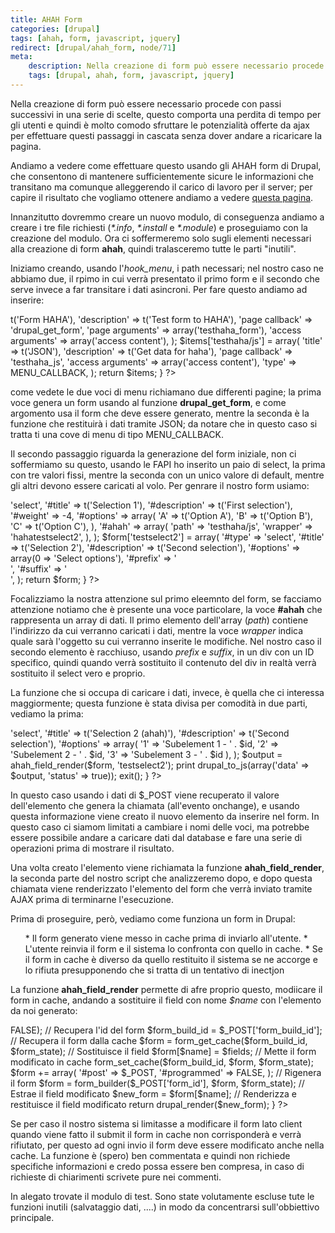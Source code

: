 ```yaml
---
title: AHAH Form
categories: [drupal]
tags: [ahah, form, javascript, jquery]
redirect: [drupal/ahah_form, node/71]
meta:
    description: Nella creazione di form può essere necessario procede con passi successivi in una serie di scelte, questo comporta una perdita di tempo per gli utenti e quindi è molto comodo sfruttare le potenzialità offerte da ajax per effettuare questi passaggi in cascata senza dover andare a ricaricare la pagina.
    tags: [drupal, ahah, form, javascript, jquery]
---
```

Nella creazione di form può essere necessario procede con passi successivi in una serie di scelte, questo comporta una perdita di tempo per gli utenti e quindi è molto comodo sfruttare le potenzialità offerte da ajax per effettuare questi passaggi in cascata senza dover andare a ricaricare la pagina.

Andiamo a vedere come effettuare questo usando gli AHAH form di Drupal, che consentono di mantenere sufficientemente sicure le informazioni che transitano ma comunque alleggerendo il carico di lavoro per il server; per capire il risultato che vogliamo ottenere andiamo a  vedere <a href="/tutorial/testahah" title="Pagina di esempio delle select con AJAX">questa pagina</a>.
<!--break-->
Innanzitutto dovremmo creare un nuovo modulo, di conseguenza andiamo a creare i tre file richiesti (_*.info_, _*.install_ e _*.module_) e proseguiamo con la creazione del modulo. Ora ci soffermeremo solo sugli elementi necessari alla creazione di form **ahah**, quindi tralasceremo tutte le parti "inutili".

Iniziamo creando, usando l'_hook_menu_, i path necessari; nel nostro caso ne abbiamo due, il rpimo in cui verrà presentato il primo form e il secondo che serve invece a far transitare i dati asincroni. Per fare questo andiamo ad inserire:
<?php
/**
 * Implementation of hook_menu().
 */
function testhaha_menu() {
  $items = array();

  $items['testhaha/form'] = array(
    'title'            => t('Form HAHA'),
    'description'      => t('Test form to HAHA'),
    'page callback'    => 'drupal_get_form',
    'page arguments'   => array('testhaha_form'),
    'access arguments' => array('access content'),
  );

  $items['testhaha/js'] = array(
    'title'            => t('JSON'),
    'description'      => t('Get data for haha'),
    'page callback'    => 'testhaha_js',
    'access arguments' => array('access content'),
    'type'             => MENU_CALLBACK,
  );

  return $items;
}
?>
come vedete le due voci di menu richiamano due differenti pagine; la prima voce genera un form usando al funzione **drupal_get_form**, e come argomento usa il form che deve essere generato, mentre la seconda è la funzione che restituirà i dati tramite JSON; da notare che in questo caso si tratta ti una cove di menu di tipo MENU_CALLBACK.

Il secondo passaggio riguarda la generazione del form iniziale, non ci soffermiamo su questo, usando le FAPI ho inserito un paio di select, la prima con tre valori fissi, mentre la seconda con un unico valore di default, mentre gli altri devono essere caricati al volo. Per genrare il nostro form usiamo:
<?php
/**
 * Geenrate base FORM.
 */
function testhaha_form() {
  $form['testselect'] = array(
    '#type'          => 'select',
    '#title'         => t('Selection 1'),
    '#description'   => t('First selection'),
    '#weight'        => -4,
    '#options'       => array(
      'A' => t('Option A'),
      'B' => t('Option B'),
      'C' => t('Option C'),
    ),
    '#ahah'          => array(
      'path'    => 'testhaha/js',
      'wrapper' => 'hahatestselect2',
    ),
  );

  $form['testselect2'] = array(
    '#type'          => 'select',
    '#title'         => t('Selection 2'),
    '#description'   => t('Second selection'),
    '#options'       => array(0 => 'Select options'),
    '#prefix'        => '<div id="hahatestselect2">',
    '#suffix'        => '</div>',
  );

  return $form;
}
?>
Focalizziamo la nostra attenzione sul primo eleemnto del form, se facciamo attenzione notiamo che è presente una voce particolare, la voce **#ahah** che rappresenta un array di dati. Il primo elemento dell'array (_path_) contiene l'indirizzo da cui verranno caricati i dati, mentre la voce _wrapper_ indica quale sarà l'oggetto su cui verranno inserite le modifiche. Nel nostro caso il secondo elemento è racchiuso, usando _prefix_ e _suffix_, in un div con un ID specifico, quindi quando verrà sostituito il contenuto del div in realtà verrà sostituito il select vero e proprio.

La funzione che si occupa di caricare i dati, invece, è quella che ci interessa maggiormente; questa funzione è stata divisa per comodità in due parti, vediamo la prima:
<?php
/**
 * AJAX Callback function.
 */
function testhaha_js() {

  $id = $_POST['testselect'];

  $form = array(
    '#type'          => 'select',
    '#title'         => t('Selection 2 (ahah)'),
    '#description'   => t('Second selection'),
    '#options'       => array(
      '1' => 'Subelement 1 - ' . $id,
      '2' => 'Subelement 2 - ' . $id,
      '3' => 'Subelement 3 - ' . $id
    ),
  );

  $output = ahah_field_render($form, 'testselect2');
  print drupal_to_js(array('data' => $output, 'status' => true));
  exit();
}
?>
In questo caso usando i dati di $_POST viene recuperato il valore dell'elemento che genera la chiamata (all'evento onchange), e usando questa informazione viene creato il nuovo elemento da inserire nel form. In questo caso ci siamom limitati a cambiare i nomi delle voci, ma potrebbe essere possibile andare a caricare dati dal database e fare una serie di operazioni prima di mostrare il risultato.

Una volta creato l'elemento viene richiamata la funzione **ahah_field_render**, la seconda parte del nostro script che analizzeremo dopo, e dopo questa chiamata viene renderizzato l'elemento del form che verrà inviato tramite AJAX prima di terminarne l'esecuzione.

Prima di proseguire, però, vediamo come funziona un form in Drupal:
<ol>
  * Il form generato viene messo in cache prima di inviarlo all'utente.
  * L'utente reinvia il form e il sistema lo confronta con quello in cache.
  * Se il form in cache è diverso da quello restituito il sistema se ne accorge e lo rifiuta presupponendo che si tratta di un tentativo di inectjon
</ol>

La funzione **ahah_field_render** permette di afre proprio questo, modiicare il form in cache, andando a sostituire il field con nome _$name_ con l'elemento da noi generato:
<?php
/**
 * Cambia il form in cache al volo
 */
function ahah_field_render($fields, $name) {
  // Cambia lo status del form
  $form_state = array('submitted' => FALSE);

  // Recupera l'id del form
  $form_build_id = $_POST['form_build_id'];

  // Recupera il form dalla cache
  $form = form_get_cache($form_build_id, $form_state);

  // Sostituisce il field
  $form[$name] = $fields;

  // Mette il form modificato in cache
  form_set_cache($form_build_id, $form, $form_state);

  $form += array(
    '#post' => $_POST,
    '#programmed' => FALSE,
  );

  // Rigenera il form
  $form = form_builder($_POST['form_id'], $form, $form_state);

  // Estrae il field modificato
  $new_form = $form[$name];

  // Renderizza e restituisce il field modificato
  return drupal_render($new_form);
}
?>

Se per caso il nostro sistema si limitasse a modificare il form lato client quando viene fatto il submit il form in cache non corrisponderà e verrà rifiutato, per questo ad ogni invio il form deve essere modificato anche nella cache. La funzione è (spero) ben commentata e quindi non richiede specifiche informazioni e credo possa essere ben compresa, in caso di richieste di chiarimenti scrivete pure nei commenti.

In alegato trovate il modulo di test. Sono state volutamente escluse tute le funzioni inutili (salvataggio dati, ....) in modo da concentrarsi sull'obbiettivo principale.
